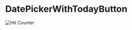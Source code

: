 # DatePickerWithTodayButton

![Hit Counter](http://theboycot.com:8080/hc?id=GitHub.DatePickerWithTodayButton "My Stupid Hit Counter!")

